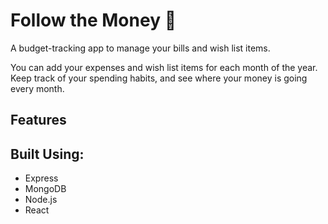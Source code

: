 # Follow the Money :money_with_wings:

A budget-tracking app to manage your bills and wish list items.

You can add your expenses and wish list items for each month of the year. Keep track of your spending habits, and see where your money is going every month.

## Features

## Built Using:
* Express
* MongoDB
* Node.js
* React
